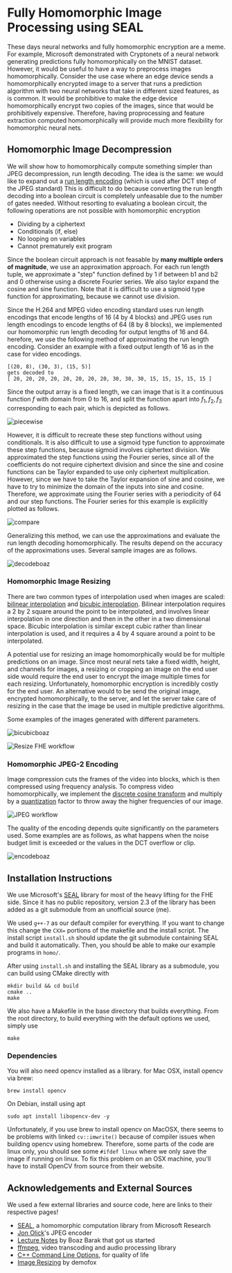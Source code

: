 # Fully Homomorphic Image Processing using SEAL
These days neural networks and fully homomorphic encryption are a meme. For example, Microsoft demonstrated with Cryptonets of a neural network generating predictions fully homomorphically on the MNIST dataset. However, it would be useful to have a way to preprocess images homomorphically. Consider the use case where an edge device sends a homomorphically encrypted image to a server that runs a prediction algorithm with two neural networks that take in different sized features, as is common. It would be prohibitive to make the edge device homomorphically encrypt two copies of the images, since that would be prohibitively expensive. Therefore, having proprocessing and feature extraction computed homomorphically will provide much more flexibility for homomorphic neural nets.  

## Homomorphic Image Decompression

We will show how to homomorphically compute something simpler than JPEG decompression, run length decoding. The idea is the same: we would like to expand out a [run length encoding](https://en.wikipedia.org/wiki/Run-length_encoding) (which is used after DCT step of the JPEG standard)
This is difficult to do because converting the run length decoding into a boolean circuit is completely unfeasable due to the number of gates needed. Without resorting to evaluating a boolean circuit, the following operations are not possible with homomorphic encryption

* Dividing by a ciphertext
* Conditionals (if, else)
* No looping on variables
* Cannot prematurely exit program

Since the boolean circuit approach is not feasable by __many multiple orders of magnitude__, we use an approximation approach. For each run length tuple, we approximate a "step" function defined by 1 if between b1 and b2 and 0 otherwise using a discrete Fourier series. We also taylor expand the cosine and sine function. Note that it is difficult to use a sigmoid type function for approximating, because we cannot use division. 

Since the H.264 and MPEG video encoding standard uses run length encodings 
that encode lengths of 16 (4 by 4 blocks) and JPEG uses run length 
encodings to encode lengths of 64 (8 by 8 blocks), we implemented 
our homomorphic run length decoding for output lengths of 16 and 64.
herefore, we use the following method of approximating the run length encoding. 
Consider an example with a fixed output length of 16 as in the case for video encodings. 
```
[(20, 8), (30, 3), (15, 5)]
gets decoded to 
[ 20, 20, 20, 20, 20, 20, 20, 20, 30, 30, 30, 15, 15, 15, 15, 15 ]
```
Since the output array is a fixed length, we can image that is it a continuous function $f$ with domain from $0$ to $16$, and split the function apart into $f_1, f_2, f_3$ corresponding to each pair, which is depicted as follows. 

![piecewise](docs/approxstep.png)

However, it is difficult to recreate these step functions without using conditionals. It is also difficult to use a sigmoid type function to approximate these step functions, because sigmoid involves ciphertext division. We approximated the step functions using the Fourier series, since all of the coefficients do not require ciphertext division and since the sine and cosine functions can be Taylor expanded to use only ciphertext multiplication. However, since we have to take the Taylor expansion of sine and cosine, we have to try to minimize the domain of the inputs into sine and cosine. Therefore, we approximate using the Fourier series with a periodicity of $64$ and our step functions. The Fourier series for this example is explicitly plotted as follows. 

![compare](docs/fourierseries2.png) 

Generalizing this method, we can use the approximations and evaluate the 
run length decoding homomorphically. The results depend on the accuracy of the 
approximations uses. Several sample images are as follows. 

![decodeboaz](docs/decodeboaz.png)





### Homomorphic Image Resizing
There are two common types of interpolation used when images are scaled: [bilinear interpolation](https://en.wikipedia.org/wiki/Bilinear_interpolation) and [bicubic interpolation](https://en.wikipedia.org/wiki/Bicubic_interpolation). Bilinear interpolation requires a 2 by 2 square around the point to be interpolated, and involves linear interpolation in one direction and then in the other in a two dimensional space. Bicubic interpolation is similar except cubic rather than linear interpolation is used, and it requires a 4 by 4 square around a point to be interpolated.


A potential use for resizing an image homomorphically would be for multiple predictions on an image. Since most neural nets take a fixed width, height, and channels for images, a resizing or cropping an image on the end user side would require the end user to encrypt the image multiple times for each resizing. Unfortunately, homomorphic encryption is incredibly costly for the end user. An alternative would to be send the original image, encrypted homomorphically, to the server, and let the server take care of resizing in the case that the image be used in multiple predictive algorithms. 


Some examples of the images generated with different parameters. 

![bicubicboaz](docs/bicubicboaz.png)

![Resize FHE workflow](docs/resizeworkflow.png)


### Homomorphic JPEG-2 Encoding
Image compression cuts the frames of the video into blocks, which is then compressed using frequency analysis. To compress video homomorphically, we implement the [discrete cosine transform](https://en.wikipedia.org/wiki/Discrete_cosine_transform) 
and multiply by a [quantization](https://en.wikipedia.org/wiki/Quantization_(image_processing)) factor to throw away the higher frequencies of our image. 

![JPEG workflow](docs/jpgworkflow.png)

The quality of the encoding depends quite significantly on the parameters used. Some examples are as follows, as what happens when the noise budget limit is exceeded or the values in the DCT overflow or clip. 

![encodeboaz](docs/jpegboaz.png)



## Installation Instructions

We use Microsoft's [SEAL](https://www.microsoft.com/en-us/research/publication/simple-encrypted-arithmetic-library-seal-v2-2/) library for most of the heavy lifting for the FHE side. Since it has no public repository, version 2.3 of the library has been added as a git submodule from an unofficial source (me).


We used ```g++-7``` as our default compiler for everything. If you want to change this change the ```CXX=``` portions of the makefile and the install script. The install script ```install.sh``` should update the git submodule containing SEAL and build it automatically. Then, you should be able to make our example programs in ```homo/```.


After using ```install.sh``` and installing the SEAL library as a submodule, you can build using CMake directly with 
```
mkdir build && cd build
cmake ..
make
```
We also have a Makefile in the base directory that builds everything. From the root directory, to build everything with the default options we used, simply use 
```
make
```



### Dependencies
You will also need opencv installed as a library. for Mac OSX, install opencv via brew:
```
brew install opencv
```
On Debian, install using apt
```
sudo apt install libopencv-dev -y
```
Unfortunately, if you use brew to install opencv on MacOSX, there seems to be problems with linked ```cv::imwrite()``` because of compiler issues when building opencv using homebrew. Therefore, some parts of the code are linux only, you should see some ```#ifdef linux``` where we only save the image if running on linux. To fix this problem on an OSX machine, you'll have to install OpenCV from source from their website. 

## Acknowledgements and External Sources

We used a few external libraries and source code, here are links to their respective pages!
* [SEAL](https://www.microsoft.com/en-us/research/publication/simple-encrypted-arithmetic-library-seal-v2-2/), a homomorphic computation library from Microsoft Research
* [Jon Olick](https://www.jonolick.com/code.html)'s JPEG encoder
* [Lecture Notes](http://www.intensecrypto.org/public/index.html) by Boaz Barak that got us started
* [ffmpeg](https://www.ffmpeg.org/), video transcoding and audio processing library
* [C++ Command Line Options](https://github.com/jarro2783/cxxopts), for quality of life
* [Image Resizing](https://blog.demofox.org/2015/08/15/resizing-images-with-bicubic-interpolation/) by demofox
